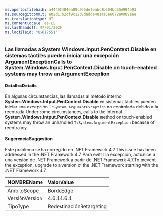 ```yaml
---
ms.openlocfilehash: a44458484ea09c566defeabc9b604bd55d994e93
ms.sourcegitcommit: e02d17b2cf9c1258dadda4810a5e6072a0089aee
ms.translationtype: HT
ms.contentlocale: es-ES
ms.lasthandoff: 07/01/2020
ms.locfileid: "85617551"
---
```

### <a name="calls-to-systemwindowsinputpencontextdisable-on-touch-enabled-systems-may-throw-an-argumentexception"></a><span data-ttu-id="ebf53-101">Las llamadas a System.Windows.Input.PenContext.Disable en sistemas táctiles pueden iniciar una excepción ArgumentException</span><span class="sxs-lookup"><span data-stu-id="ebf53-101">Calls to System.Windows.Input.PenContext.Disable on touch-enabled systems may throw an ArgumentException</span></span>

#### <a name="details"></a><span data-ttu-id="ebf53-102">Detalles</span><span class="sxs-lookup"><span data-stu-id="ebf53-102">Details</span></span>

<span data-ttu-id="ebf53-103">En algunas circunstancias, las llamadas al método interno **System.Windows.Intput.PenContext.Disable** en sistemas táctiles pueden iniciar una excepción `T:System.ArgumentException` no controlada debido a la reentrada.</span><span class="sxs-lookup"><span data-stu-id="ebf53-103">Under some circumstances, calls to the internal **System.Windows.Intput.PenContext.Disable** method on touch-enabled systems may throw an unhandled `T:System.ArgumentException` because of reentrancy.</span></span>

#### <a name="suggestion"></a><span data-ttu-id="ebf53-104">Sugerencia</span><span class="sxs-lookup"><span data-stu-id="ebf53-104">Suggestion</span></span>

<span data-ttu-id="ebf53-105">Este problema se ha corregido en .NET Framework 4.7.</span><span class="sxs-lookup"><span data-stu-id="ebf53-105">This issue has been addressed in the .NET Framework 4.7.</span></span> <span data-ttu-id="ebf53-106">Para evitar la excepción, actualice a una versión de .NET Framework a partir de .NET Framework 4.7.</span><span class="sxs-lookup"><span data-stu-id="ebf53-106">To prevent the exception, upgrade to a version of the .NET Framework starting with the .NET Framework 4.7.</span></span>

| <span data-ttu-id="ebf53-107">NOMBRE</span><span class="sxs-lookup"><span data-stu-id="ebf53-107">Name</span></span>    | <span data-ttu-id="ebf53-108">Valor</span><span class="sxs-lookup"><span data-stu-id="ebf53-108">Value</span></span>       |
|:--------|:------------|
| <span data-ttu-id="ebf53-109">Ámbito</span><span class="sxs-lookup"><span data-stu-id="ebf53-109">Scope</span></span>   | <span data-ttu-id="ebf53-110">Borde</span><span class="sxs-lookup"><span data-stu-id="ebf53-110">Edge</span></span>        |
| <span data-ttu-id="ebf53-111">Versión</span><span class="sxs-lookup"><span data-stu-id="ebf53-111">Version</span></span> | <span data-ttu-id="ebf53-112">4.6.1</span><span class="sxs-lookup"><span data-stu-id="ebf53-112">4.6.1</span></span>       |
| <span data-ttu-id="ebf53-113">Tipo</span><span class="sxs-lookup"><span data-stu-id="ebf53-113">Type</span></span>    | <span data-ttu-id="ebf53-114">Redestinación</span><span class="sxs-lookup"><span data-stu-id="ebf53-114">Retargeting</span></span> |
